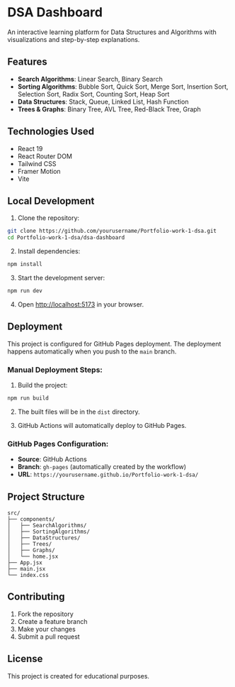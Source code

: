 # DSA Dashboard

An interactive learning platform for Data Structures and Algorithms with visualizations and step-by-step explanations.

## Features

- **Search Algorithms**: Linear Search, Binary Search
- **Sorting Algorithms**: Bubble Sort, Quick Sort, Merge Sort, Insertion Sort, Selection Sort, Radix Sort, Counting Sort, Heap Sort
- **Data Structures**: Stack, Queue, Linked List, Hash Function
- **Trees & Graphs**: Binary Tree, AVL Tree, Red-Black Tree, Graph

## Technologies Used

- React 19
- React Router DOM
- Tailwind CSS
- Framer Motion
- Vite

## Local Development

1. Clone the repository:
```bash
git clone https://github.com/yourusername/Portfolio-work-1-dsa.git
cd Portfolio-work-1-dsa/dsa-dashboard
```

2. Install dependencies:
```bash
npm install
```

3. Start the development server:
```bash
npm run dev
```

4. Open [http://localhost:5173](http://localhost:5173) in your browser.

## Deployment

This project is configured for GitHub Pages deployment. The deployment happens automatically when you push to the `main` branch.

### Manual Deployment Steps:

1. Build the project:
```bash
npm run build
```

2. The built files will be in the `dist` directory.

3. GitHub Actions will automatically deploy to GitHub Pages.

### GitHub Pages Configuration:

- **Source**: GitHub Actions
- **Branch**: `gh-pages` (automatically created by the workflow)
- **URL**: `https://yourusername.github.io/Portfolio-work-1-dsa/`

## Project Structure

```
src/
├── components/
│   ├── SearchAlgorithms/
│   ├── SortingAlgorithms/
│   ├── DataStructures/
│   ├── Trees/
│   ├── Graphs/
│   └── home.jsx
├── App.jsx
├── main.jsx
└── index.css
```

## Contributing

1. Fork the repository
2. Create a feature branch
3. Make your changes
4. Submit a pull request

## License

This project is created for educational purposes.
